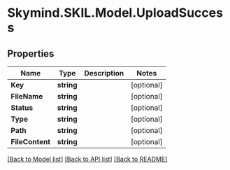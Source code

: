 # Skymind.SKIL.Model.UploadSuccess
## Properties

Name | Type | Description | Notes
------------ | ------------- | ------------- | -------------
**Key** | **string** |  | [optional] 
**FileName** | **string** |  | [optional] 
**Status** | **string** |  | [optional] 
**Type** | **string** |  | [optional] 
**Path** | **string** |  | [optional] 
**FileContent** | **string** |  | [optional] 

[[Back to Model list]](../README.md#documentation-for-models) [[Back to API list]](../README.md#documentation-for-api-endpoints) [[Back to README]](../README.md)

